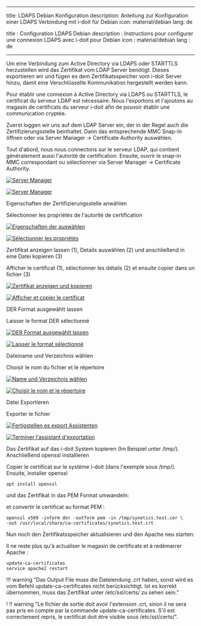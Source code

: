<!-- TRANSLATED by md-translate -->
---

title: LDAPS Debian Konfiguration
description: Anleitung zur Konfiguration einer LDAPS Verbindung mit i-doit für Debian
icon: material/debian
lang: de

title : Configuration LDAPS Debian
description : Instructions pour configurer une connexion LDAPS avec i-doit pour Debian
icon : material/debian
lang : de

---

Um eine Verbindung zum Active Directory via LDAPS oder STARTTLS herzustellen wird das Zertifikat vom LDAP Server benötigt.
Dieses exportieren wir und fügen es dem Zertifikatsspeicher vom i-doit Server hinzu, damit eine Verschlüsselte Kommunikation hergestellt werden kann.

Pour établir une connexion à Active Directory via LDAPS ou STARTTLS, le certificat du serveur LDAP est nécessaire.
Nous l'exportons et l'ajoutons au magasin de certificats du serveur i-doit afin de pouvoir établir une communication cryptée.

Zuerst loggen wir uns auf dem LDAP Server ein, der in der Regel auch die Zertifizierungsstelle beinhaltet.
Dann das entsprechende MMC Snap-In öffnen oder via Server Manager -> Certificate Authority auswählen.

Tout d'abord, nous nous connectons sur le serveur LDAP, qui contient généralement aussi l'autorité de certification.
Ensuite, ouvrir le snap-in MMC correspondant ou sélectionner via Server Manager -> Certificate Authority.

[![Server Manager](../../assets/images/de/automatisierung-und-integration/ldap/ldap-tls/ldap-tls-1.png)](../../assets/images/de/automatisierung-und-integration/ldap/ldap-tls/ldap-tls-1.png)

[ ![Server Manager](../../assets/images/fr/automatisation-et-integration/ldap/ldap-tls/ldap-tls-1.png)](../../assets/images/fr/automatisation-et-integration/ldap/ldap-tls/ldap-tls-1.png)

Eigenschaften der Zertifizierungsstelle anwählen

Sélectionner les propriétés de l'autorité de certification

[![Eigenschaften der auswählen](../../assets/images/de/automatisierung-und-integration/ldap/ldap-tls/ldap-tls-2.png)](../../assets/images/de/automatisierung-und-integration/ldap/ldap-tls/ldap-tls-2.png)

[ ![Sélectionner les propriétés](../../assets/images/fr/automatisation-et-intégration/ldap/ldap-tls/ldap-tls-2.png)](../../assets/images/fr/automatisation-et-intégration/ldap/ldap-tls/ldap-tls-2.png)

Zertifikat anzeigen lassen (1), Details auswählen (2) und anschließend in eine Datei kopieren (3)

Afficher le certificat (1), sélectionner les détails (2) et ensuite copier dans un fichier (3)

[![Zertifikat anzeigen und kopieren](../../assets/images/de/automatisierung-und-integration/ldap/ldap-tls/ldap-tls-3.png)](../../assets/images/de/automatisierung-und-integration/ldap/ldap-tls/ldap-tls-3.png)

[ ![Afficher et copier le certificat](../../assets/images/fr/automatisation-et-intégration/ldap/ldap-tls/ldap-tls-3.png)](../../assets/images/fr/automatisation-et-intégration/ldap/ldap-tls/ldap-tls-3.png)

DER Format ausgewählt lassen

Laisser le format DER sélectionné

[![DER Format ausgewählt lassen](../../assets/images/de/automatisierung-und-integration/ldap/ldap-tls/ldap-tls-4.png)](../../assets/images/de/automatisierung-und-integration/ldap/ldap-tls/ldap-tls-4.png)

[ ![Laisser le format sélectionné](../../assets/images/fr/automatisation-et-intégration/ldap/ldap-tls/ldap-tls-4.png)](../../assets/images/fr/automatisation-et-intégration/ldap/ldap-tls/ldap-tls-4.png)

Dateiname und Verzeichnis wählen

Choisir le nom du fichier et le répertoire

[![Name und Verzeichnis wählen](../../assets/images/de/automatisierung-und-integration/ldap/ldap-tls/ldap-tls-5.png)](../../assets/images/de/automatisierung-und-integration/ldap/ldap-tls/ldap-tls-5.png)

[ ![Choisir le nom et le répertoire](../../assets/images/fr/automatisation-et-intégration/ldap/ldap-tls/ldap-tls-5.png)](../../assets/images/fr/automatisation-et-intégration/ldap/ldap-tls/ldap-tls-5.png)

Datei Exportieren

Exporter le fichier

[![Fertigstellen es export Assistenten](../../assets/images/de/automatisierung-und-integration/ldap/ldap-tls/ldap-tls-6.png)](../../assets/images/de/automatisierung-und-integration/ldap/ldap-tls/ldap-tls-6.png)

[ ![Terminer l'assistant d'exportation](../../assets/images/fr/automatisation-et-intégration/ldap/ldap-tls/ldap-tls-6.png)](../../assets/images/fr/automatisation-et-intégration/ldap/ldap-tls/ldap-tls-6.png)

Das Zertifikat auf das i-doit System kopieren (Im Beispiel unter /tmp/). Anschließend openssl installieren

Copier le certificat sur le système i-doit (dans l'exemple sous /tmp/). Ensuite, installer openssl

```shell
apt install openssl
```

und das Zertifikat in das PEM Format umwandeln:

et convertir le certificat au format PEM :

```shell
openssl x509 -inform der -outform pem -in /tmp/synetics.test.cer \
-out /usr/local/share/ca-certificates/synetics.test.crt
```

Nun noch den Zertifikatsspeicher aktualisieren und den Apache neu starten:

Il ne reste plus qu'à actualiser le magasin de certificats et à redémarrer Apache :

```shell
update-ca-certificates
service apache2 restart
```

!!! warning "Das Output File muss die Dateiendung .crt haben, sonst wird es vom Befehl update-ca-certificates nicht berücksichtigt. Ist es korrekt übernommen, muss das Zertifikat unter /etc/ssl/certs/ zu sehen sein."

! !! warning "Le fichier de sortie doit avoir l'extension .crt, sinon il ne sera pas pris en compte par la commande update-ca-certificates. S'il est correctement repris, le certificat doit être visible sous /etc/ssl/certs/".